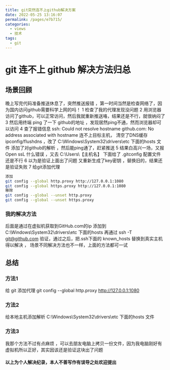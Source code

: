 ```yaml
---
title: git突然连不上github解决方案
date: 2022-05-25 13:16:07
permalink: /pages/e7b715/
categories:
  - views
  - 技术
tags:
  - git
---
```


# git 连不上 github 解决方法归总

## 场景回顾
晚上写完代码准备推送休息了，突然推送报错 ，第一时间当然是检查网络了，因为国内访问github需要科学上网的吗！
1 检查了我的代理发现没问题
2 用浏览器访问了github，可以正常访问，然后我就重新推送咯，结果还是不行，就很纳闷了
3 然后用终端 ping 了一下 github的地址 ，发现居然ping不通，然而浏览器却可以访问
4 查了报错信息 ssh: Could not resolve hostname github.com: No address associated with hostname 连不上目标主机，
  清空了DNS缓存 ipconfig/flushdns ，改了 C:\Windows\System32\drivers\etc 下面的hosts 文件 添加了对github的解析 ，然后能ping通了，赶紧推送
5 结果白高兴一场，又报Open ssL 什么错误 ，又去 C:\Users\【主机名】 下面给了 .gitconfig 配置文件 还是不行
6 以为是验证上面出了问题 又重新生成了key密钥 ，替换旧的，结果还是验证失败
7 给git添加代理 

```bash
添加
git config --global http.proxy http://127.0.0.1:1080
git config --global https.proxy http://127.0.0.1:1080
移除
git config --global --unset http.proxy 
git config --global --unset https.proxy 

```

### 我的解决方法

后面是通过在虚拟机获取到GitHub.com的ip 添加到 C:\Windows\System32\drivers\etc 下面的hosts 再通过 ssh -T git@github.com 验证，通过之后，把.ssh下面的 known_hosts 替换到真实主机得以解决 ， 场景不同解决方法也不一样，上面的方法都可一试

## 总结

### 方法1 
  给 git 添加代理 git config --global http.proxy http://127.0.0.1:1080
### 方法2
  给本地主机添加解析   C:\Windows\System32\drivers\etc 下面的hosts 文件
### 方法3
  我那个方法不过有点麻烦 ，可以去朋友电脑上拷贝一份文件，因为我电脑刚好有虚拟机所以正好，其实因该还是验证这块出了问题

#### 以上为个人解决纪录，本人不善写作有误导之处欢迎提出